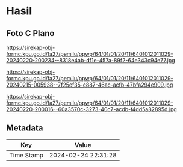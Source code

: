 # Hasil

## Foto C Plano

https://sirekap-obj-formc.kpu.go.id/fa27/pemilu/ppwp/64/01/01/20/11/6401012011029-20240220-200234--8318e4ab-df1e-457a-89f2-64e343c94e77.jpg

https://sirekap-obj-formc.kpu.go.id/fa27/pemilu/ppwp/64/01/01/20/11/6401012011029-20240215-005938--7f25ef35-c887-46ac-acfb-47bfa294e909.jpg

https://sirekap-obj-formc.kpu.go.id/fa27/pemilu/ppwp/64/01/01/20/11/6401012011029-20240220-200016--60a3570c-3273-40c7-acdb-f4dd5a82895d.jpg


## Metadata

| Key        | Value               |
| ---------- | ------------------- |
| Time Stamp | 2024-02-24 22:31:28 |



